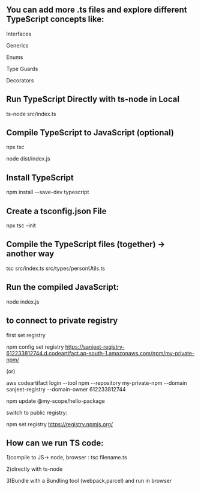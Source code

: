 ## You can add more .ts files and explore different TypeScript concepts like:

Interfaces

Generics

Enums

Type Guards

Decorators

## Run TypeScript Directly with ts-node in Local

ts-node src/index.ts

## Compile TypeScript to JavaScript (optional)

npx tsc

node dist/index.js

## Install TypeScript
npm install --save-dev typescript

## Create a tsconfig.json File
npx tsc –init

## Compile the TypeScript files (together) -> another way

tsc src/index.ts src/types/personUtils.ts

## Run the compiled JavaScript:
node index.js

## to connect to private registry
first set registry

npm config set registry https://sanjeet-registry-612233812744.d.codeartifact.ap-south-1.amazonaws.com/npm/my-private-npm/

(or)

aws codeartifact login --tool npm --repository my-private-npm --domain sanjeet-registry --domain-owner 612233812744

npm update @my-scope/hello-package

switch to public registry:

npm set registry https://registry.npmjs.org/


## How can we run TS code:
1)compile to JS-> node, browser : tsc filename.ts

2)directly with ts-node

3)Bundle with a Bundling tool (webpack,parcel) and run in browser

